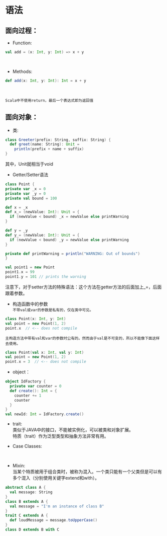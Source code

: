 # 语法

## 面向过程：

* Function:<br>
```scala
val add = (x: Int, y: Int) => x + y
```
<br />

* Methods:<br>
```scala
def add(x: Int, y: Int): Int = x + y
```
<br />

`Scala中不使用return，最后一个表达式即为返回值`
<br />

## 面向对象：
* 类:
```scala
class Greeter(prefix: String, suffix: String) {
  def greet(name: String): Unit =
    println(prefix + name + suffix)
}
```
其中，Unit就相当于void
<br />
  * Getter/Setter语法
  ```scala
  class Point {
  private var _x = 0
  private var _y = 0
  private val bound = 100

  def x = _x
  def x_= (newValue: Int): Unit = {
    if (newValue < bound) _x = newValue else printWarning
  }

  def y = _y
  def y_= (newValue: Int): Unit = {
    if (newValue < bound) _y = newValue else printWarning
  }

  private def printWarning = println("WARNING: Out of bounds")
}

val point1 = new Point
point1.x = 99
point1.y = 101 // prints the warning
  ```
注意下，对于setter方法的特殊语法：这个方法在getter方法的后面加上_=，后面跟着参数。

 * 构造函数中的参数<br />
 `不带val或var的参数是私有的，仅在类中可见。`
 ```scala
 class Point(x: Int, y: Int)
 val point = new Point(1, 2)
 point.x  // <-- does not compile
 ```
 `主构造方法中带有val和var的参数时公有的。然而由于val是不可变的，所以不能像下面这样去使用。`
 ```scala
 class Point(val x: Int, val y: Int)
 val point = new Point(1, 2)
 point.x = 3  // <-- does not compile
 ```

* object：
```scala
object IdFactory {
  private var counter = 0
  def create(): Int = {
    counter += 1
    counter
  }
}
val newId: Int = IdFactory.create()
```

* trait:<br />
类似于JAVA中的接口，不能被实例化，可以被类和对象扩展。<br />
特质（trait）作为泛型类型和抽象方法非常有用。

* Case Classes: <br />
<br />

* Mixin:<br />
当某个特质被用于组合类时，被称为混入。一个类只能有一个父类但是可以有多个混入（分别使用关键字extend和with）。
```scala
abstract class A {
  val message: String
}
class B extends A {
  val message = "I'm an instance of class B"
}
trait C extends A {
  def loudMessage = message.toUpperCase()
}
class D extends B with C
```
